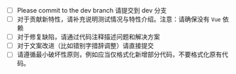 * [ ] Please commit to the dev branch 请提交到 dev 分支
* [ ] 对于贡献新特性，请补充说明测试情况与特性介绍。注意：请确保没有 `Vue` 依赖
* [ ] 对于修复缺陷，请通过代码注释描述问题和解决方案
* [ ] 对于文案改进（比如错别字措辞调整）请直接提交
* [ ] 请遵循最小破坏性原则，例如应当仅格式化新增部分代码，不要格式化原有代码。
